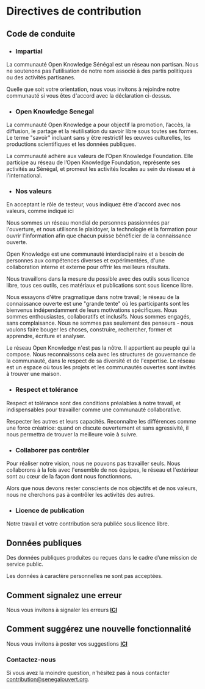 # Directives de contribution

## Code de conduite

* ### Impartial
La communauté Open Knowledge Sénégal est un réseau non partisan. Nous ne soutenons pas l'utilisation de notre nom associé à des partis politiques ou des activités partisanes.

Quelle que soit votre orientation, nous vous invitons à rejoindre notre communauté si vous êtes d'accord avec la déclaration ci-dessus.

* ### Open Knowledge Senegal
La communauté Open Knowledge a pour objectif la promotion, l’accès, la diffusion, le partage et la réutilisation du savoir libre sous toutes ses formes. Le terme "savoir" incluant sans y être restrictif les œuvres culturelles, les productions scientifiques et les données publiques.

La communauté adhère aux valeurs de l’Open Knowledge Foundation. Elle participe au réseau de l’Open Knowledge Foundation, représente ses activités au Sénégal, et promeut les activités locales au sein du réseau et à l'international.

* ### Nos valeurs
En acceptant le rôle de testeur, vous indiquez être d'accord avec nos valeurs, comme indiqué ici

Nous sommes un réseau mondial de personnes passionnées par l'ouverture, et nous utilisons le plaidoyer, la technologie et la formation pour ouvrir l'information afin que chacun puisse bénéficier de la connaissance ouverte.

Open Knowledge est une communauté interdisciplinaire et a besoin de personnes  aux compétences diverses et expérimentées, d'une collaboration  interne et externe pour offrir les meilleurs résultats.

Nous travaillons dans la mesure du possible avec des outils sous licence libre, tous ces outils, ces matériaux et publications sont sous licence libre.

Nous essayons d'être pragmatique dans notre travail; le réseau de la connaissance ouverte est une "grande tente" où les participants sont les bienvenus indépendamment de leurs motivations spécifiques. Nous sommes enthousiastes, collaboratifs et inclusifs. Nous sommes engagés, sans complaisance. Nous ne sommes pas seulement des penseurs - nous voulons faire bouger les choses, construire, rechercher, former et apprendre, écriture et analyser.

Le réseau Open Knowledge n'est pas la nôtre. Il appartient au peuple qui la compose. Nous reconnaissons cela avec les structures de gouvernance de la communauté, dans le respect de sa diversité et de l'expertise. Le réseau est un espace où tous les projets et les communautés ouvertes sont invités à trouver une maison.

* ### Respect et tolérance
Respect et tolérance sont des conditions préalables à notre travail, et indispensables pour travailler comme une communauté collaborative.

Respecter les autres et leurs capacités. Reconnaître les différences comme une force créatrice: quand on discute ouvertement et sans agressivité, il nous permettra de trouver la meilleure voie à suivre.

* ### Collaborer pas contrôler
Pour réaliser notre vision, nous ne pouvons pas travailler seuls. Nous collaborons à la fois avec  l'ensemble de nos équipes, le réseau et l'extérieur sont au cœur de la façon dont nous fonctionnons.

Alors que nous devons rester conscients de nos objectifs et de nos valeurs, nous ne cherchons pas à contrôler les activités des autres.

* ### Licence de publication
Notre travail et votre contribution sera publiée sous licence libre.

## Données publiques

Des données publiques produites ou reçues dans le cadre d’une mission de service public.

Les données à caractère personnelles ne sont pas acceptées.

## Comment signalez une erreur

Nous vous invitons à signaler les erreurs [**ICI**](https://github.com/senegalouvert/RESULTATS-PROVISOIRES-2019/issues)

## Comment suggérez une nouvelle fonctionnalité

Nous vous invitons à poster vos suggestions [**ICI**](https://github.com/senegalouvert/RESULTATS-PROVISOIRES-2019/pulls)

### Contactez-nous

Si vous avez la moindre question, n'hésitez pas à nous contacter contribution@senegalouvert.org.